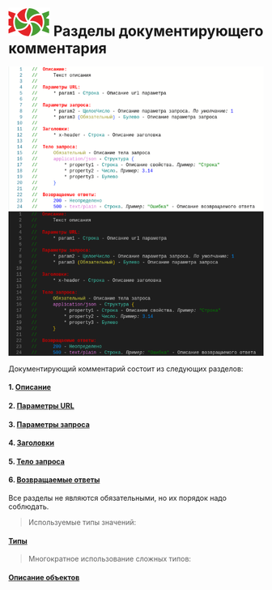 # ![SWEET](../../logo/logo.svg) Разделы документирующего комментария

![comment-light](./images/comment-light.png#gh-light-mode-only) ![comment-dark](./images/comment-dark.png#gh-dark-mode-only)

Документирующий комментарий состоит из следующих разделов:

#### 1. [Описание](./1.Описание.md)
#### 2. [Параметры URL](./2.Параметры%20URL.md)
#### 3. [Параметры запроса](./3.Параметры%20запроса.md)
#### 4. [Заголовки](./4.Заголовки.md)
#### 5. [Тело запроса](./5.Тело%20запроса.md)
#### 6. [Возвращаемые ответы](./6.Возвращаемые%20ответы.md)

Все разделы не являются обязательными, но их порядок надо соблюдать.

> Используемые типы значений:
#### [Типы](../Типы/README.md)

> Многократное использование сложных типов:
#### [Описание объектов](./Описание%20объектов.md)